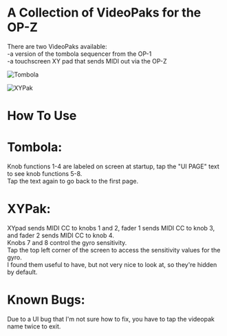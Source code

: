 # A Collection of VideoPaks for the OP-Z

There are two VideoPaks available:\
-a version of the tombola sequencer from the OP-1\
-a touchscreen XY pad that sends MIDI out via the OP-Z

![Tombola](https://i.imgur.com/0ux6JMI.png)


![XYPak](https://i.imgur.com/td7t02I.png)

# How To Use

# Tombola:
Knob functions 1-4 are labeled on screen at startup, tap the "UI PAGE" text to see knob functions 5-8.\
Tap the text again to go back to the first page.

# XYPak:
XYpad sends MIDI CC to knobs 1 and 2, fader 1 sends MIDI CC to knob 3, and fader 2 sends MIDI CC to knob 4.\
Knobs 7 and 8 control the gyro sensitivity.\
Tap the top left corner of the screen to access the sensitivity values for the gyro.\
I found them useful to have, but not very nice to look at, so they're hidden by default.

# Known Bugs:
Due to a UI bug that I'm not sure how to fix, you have to tap the videopak name twice to exit.
